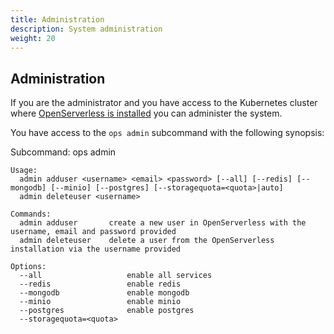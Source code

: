```yaml
---
title: Administration
description: System administration
weight: 20
---
```

## Administration

If you are the administrator and you have access to the Kubernetes
cluster where [OpenServerless is
installed](/docs/installation/) you can administer the
system.

You have access to the `ops admin` subcommand with the following
synopsis:

Subcommand: ops admin

    Usage:
      admin adduser <username> <email> <password> [--all] [--redis] [--mongodb] [--minio] [--postgres] [--storagequota=<quota>|auto]
      admin deleteuser <username>

    Commands:
      admin adduser       create a new user in OpenServerless with the username, email and password provided
      admin deleteuser    delete a user from the OpenServerless installation via the username provided

    Options:
      --all                   enable all services
      --redis                 enable redis
      --mongodb               enable mongodb
      --minio                 enable minio
      --postgres              enable postgres
      --storagequota=<quota>
